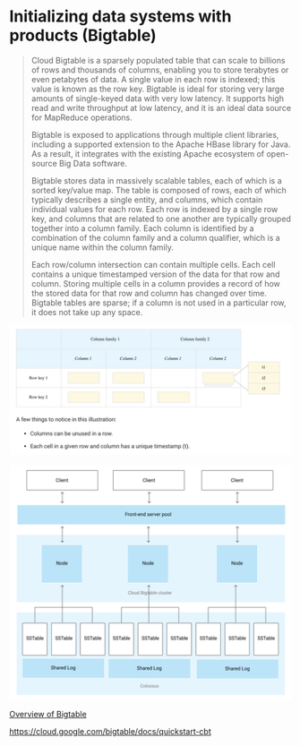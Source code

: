 # Initializing data systems with products (Bigtable)

> Cloud Bigtable is a sparsely populated table that can scale to billions of rows and thousands of columns, enabling you to store terabytes or even petabytes of data. A single value in each row is indexed; this value is known as the row key. Bigtable is ideal for storing very large amounts of single-keyed data with very low latency. It supports high read and write throughput at low latency, and it is an ideal data source for MapReduce operations.
>
> Bigtable is exposed to applications through multiple client libraries, including a supported extension to the Apache HBase library for Java. As a result, it integrates with the existing Apache ecosystem of open-source Big Data software.
>
> Bigtable stores data in massively scalable tables, each of which is a sorted key/value map. The table is composed of rows, each of which typically describes a single entity, and columns, which contain individual values for each row. Each row is indexed by a single row key, and columns that are related to one another are typically grouped together into a column family. Each column is identified by a combination of the column family and a column qualifier, which is a unique name within the column family.
>
> Each row/column intersection can contain multiple cells. Each cell contains a unique timestamped version of the data for that row and column. Storing multiple cells in a column provides a record of how the stored data for that row and column has changed over time. Bigtable tables are sparse; if a column is not used in a particular row, it does not take up any space.

![Table](table.png)

![Architecture](architecture.png)

[Overview of Bigtable](https://cloud.google.com/bigtable/docs/overview)

https://cloud.google.com/bigtable/docs/quickstart-cbt
